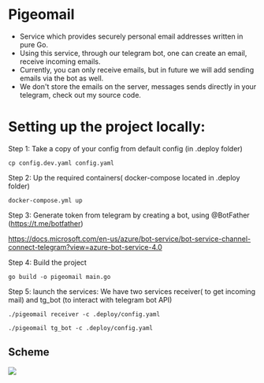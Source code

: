 # Pigeomail

- Service which provides securely personal email addresses written in pure Go.
- Using this service, through our telegram bot, one can create an email, receive incoming emails.
- Currently, you can only receive emails, but in future we will add sending emails via the bot as well.
- We don't store the emails on the server, messages sends directly in your telegram, check out my source code. 

# Setting up the project locally:

Step 1: Take a copy of your config from default config (in .deploy folder)

``` cp config.dev.yaml config.yaml ```

Step 2: Up the required containers( docker-compose located in .deploy folder)

``` docker-compose.yml up ```

Step 3: Generate token from telegram by creating a bot, using @BotFather (https://t.me/botfather)

https://docs.microsoft.com/en-us/azure/bot-service/bot-service-channel-connect-telegram?view=azure-bot-service-4.0 

Step 4: Build the project

``` go build -o pigeomail main.go ```

Step 5: launch the services: We have two services receiver( to get incoming mail) and tg_bot (to interact with telegram bot API)

``` ./pigeomail receiver -c .deploy/config.yaml ```

``` ./pigeomail tg_bot -c .deploy/config.yaml ```

## Scheme
![](./docs/images/pigeomail.drawio.png)
